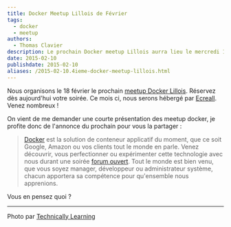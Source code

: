 ```yaml
---
title: Docker Meetup Lillois de Février
tags:
  - docker
  - meetup
authors:
  - Thomas Clavier
description: Le prochain Docker meetup Lillois aurra lieu le mercredi 18 février.
date: 2015-02-10
publishdate: 2015-02-10
aliases: /2015-02-10.4ieme-docker-meetup-lillois.html
---
```


Nous organisons le 18 février le prochain [meetup Docker Lillois](http://www.meetup.com/Docker-Lille/events/220281226/). Réservez dès aujourd'hui votre soirée. Ce mois ci, nous serons hébergé par [Ecreall](http://ecreall.com). Venez nombreux !

On vient de me demander une courte présentation des meetup docker, je profite donc de l'annonce du prochain pour vous la partager :

> [Docker](http://docker.com) est la solution de conteneur applicatif du moment, que ce soit Google, Amazon ou vos clients tout le monde en parle. Venez découvrir, vous perfectionner ou expérimenter cette technologie avec nous durant une soirée [forum ouvert](http://fr.wikipedia.org/wiki/M%C3%A9thodologie_Forum_Ouvert). Tout le monde est bien venu, que vous soyez manager, développeur ou administrateur système, chacun apportera sa compétence pour qu'ensemble nous apprenions.

Vous en pensez quoi ?

---
Photo par [ Technically Learning](https://www.flickr.com/photos/technicallylearning/5851102598/)

